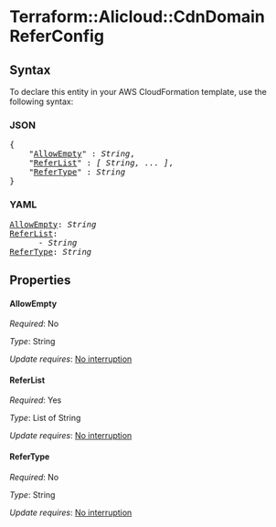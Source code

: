 # Terraform::Alicloud::CdnDomain ReferConfig

## Syntax

To declare this entity in your AWS CloudFormation template, use the following syntax:

### JSON

<pre>
{
    "<a href="#allowempty" title="AllowEmpty">AllowEmpty</a>" : <i>String</i>,
    "<a href="#referlist" title="ReferList">ReferList</a>" : <i>[ String, ... ]</i>,
    "<a href="#refertype" title="ReferType">ReferType</a>" : <i>String</i>
}
</pre>

### YAML

<pre>
<a href="#allowempty" title="AllowEmpty">AllowEmpty</a>: <i>String</i>
<a href="#referlist" title="ReferList">ReferList</a>: <i>
      - String</i>
<a href="#refertype" title="ReferType">ReferType</a>: <i>String</i>
</pre>

## Properties

#### AllowEmpty

_Required_: No

_Type_: String

_Update requires_: [No interruption](https://docs.aws.amazon.com/AWSCloudFormation/latest/UserGuide/using-cfn-updating-stacks-update-behaviors.html#update-no-interrupt)

#### ReferList

_Required_: Yes

_Type_: List of String

_Update requires_: [No interruption](https://docs.aws.amazon.com/AWSCloudFormation/latest/UserGuide/using-cfn-updating-stacks-update-behaviors.html#update-no-interrupt)

#### ReferType

_Required_: No

_Type_: String

_Update requires_: [No interruption](https://docs.aws.amazon.com/AWSCloudFormation/latest/UserGuide/using-cfn-updating-stacks-update-behaviors.html#update-no-interrupt)

